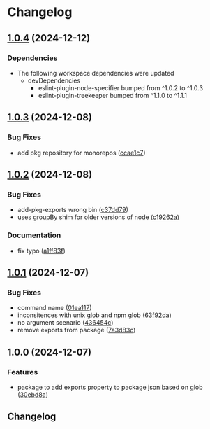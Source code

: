# Changelog

## [1.0.4](https://github.com/reggi/packages/compare/add-pkg-exports-v1.0.3...add-pkg-exports-v1.0.4) (2024-12-12)


### Dependencies

* The following workspace dependencies were updated
  * devDependencies
    * eslint-plugin-node-specifier bumped from ^1.0.2 to ^1.0.3
    * eslint-plugin-treekeeper bumped from ^1.1.0 to ^1.1.1

## [1.0.3](https://github.com/reggi/packages/compare/add-pkg-exports-v1.0.2...add-pkg-exports-v1.0.3) (2024-12-08)


### Bug Fixes

* add pkg repository for monorepos ([ccae1c7](https://github.com/reggi/packages/commit/ccae1c7a89d5df3bda81cdecea3e3a4f0e16751c))

## [1.0.2](https://github.com/reggi/add-pkg-exports/compare/add-pkg-exports-v1.0.1...add-pkg-exports-v1.0.2) (2024-12-08)


### Bug Fixes

* add-pkg-exports wrong bin ([c37dd79](https://github.com/reggi/add-pkg-exports/commit/c37dd794c78832c7882e65125c065f049d059674))
* uses groupBy shim for older versions of node ([c19262a](https://github.com/reggi/add-pkg-exports/commit/c19262ac02b495a261e79b3e0ac2726e7977c9c0))


### Documentation

* fix typo ([a1ff83f](https://github.com/reggi/add-pkg-exports/commit/a1ff83fca0518e1f4530b8605aa955b37d797c76))

## [1.0.1](https://github.com/reggi/add-pkg-exports/compare/v1.0.0...v1.0.1) (2024-12-07)

### Bug Fixes

- command name ([01ea117](https://github.com/reggi/add-pkg-exports/commit/01ea117dfcbeb2740fa406a34704f8dafd81d03f))
- inconsitences with unix glob and npm glob ([63f92da](https://github.com/reggi/add-pkg-exports/commit/63f92daf8b1aef42545665cf4265479d66bc962c))
- no argument scenario ([436454c](https://github.com/reggi/add-pkg-exports/commit/436454c9bf30cabe65066b31dc0dff4209d0a57e))
- remove exports from package ([7a3d83c](https://github.com/reggi/add-pkg-exports/commit/7a3d83ca594a2a0ccf422eb4bb300e39a30e5992))

## 1.0.0 (2024-12-07)

### Features

- package to add exports property to package json based on glob ([30ebd8a](https://github.com/reggi/add-pkg-exports/commit/30ebd8a052fdd3962b8133048202487bfd064ea7))

## Changelog
